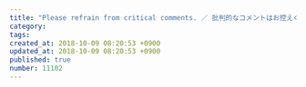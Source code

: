 ```yaml
---
title: "Please refrain from critical comments. ／ 批判的なコメントはお控えください 2014-01-25"
category: 
tags: 
created_at: 2018-10-09 08:20:53 +0900
updated_at: 2018-10-09 08:20:53 +0900
published: true
number: 11102
---
```



